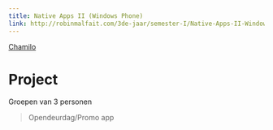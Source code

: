 ```yaml
---
title: Native Apps II (Windows Phone)
link: http://robinmalfait.com/3de-jaar/semester-I/Native-Apps-II-Windows-Phone.md
---
```


[Chamilo](https://chamilo.hogent.be/index.php?application=Chamilo%5CApplication%5CWeblcms&go=CourseViewer&course=22204)

# Project

Groepen van 3 personen

> Opendeurdag/Promo app